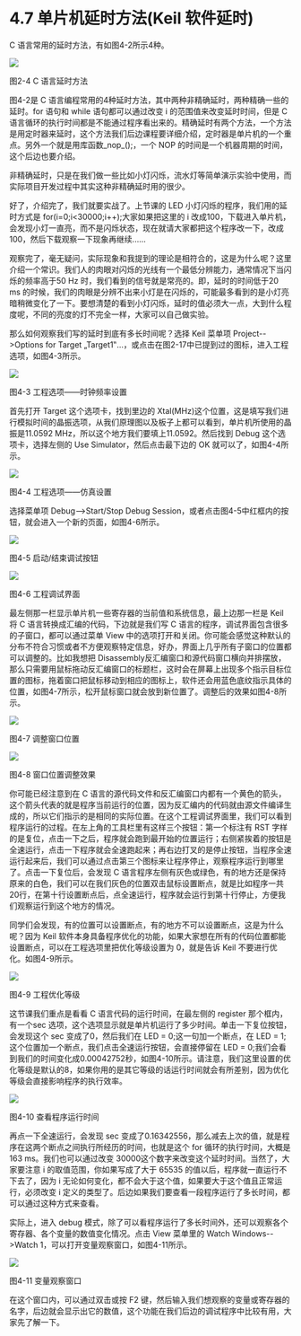 # 4.7 单片机延时方法(Keil 软件延时)

C 语言常用的延时方法，有如图4-2所示4种。

![](images/46.png)

图2-4 C 语言延时方法

图4-2是 C 语言编程常用的4种延时方法，其中两种非精确延时，两种精确一些的延时。for 语句和 while 语句都可以通过改变 i 的范围值来改变延时时间，但是 C 语言循环的执行时间都是不能通过程序看出来的。精确延时有两个方法，一个方法是用定时器来延时，这个方法我们后边课程要详细介绍，定时器是单片机的一个重点。另外一个就是用库函数_nop_();，一个 NOP 的时间是一个机器周期的时间，这个后边也要介绍。

非精确延时，只是在我们做一些比如小灯闪烁，流水灯等简单演示实验中使用，而实际项目开发过程中其实这种非精确延时用的很少。

好了，介绍完了，我们就要实战了。上节课的 LED 小灯闪烁的程序，我们用的延时方式是 for(i=0;i<30000;i++);大家如果把这里的 i 改成100，下载进入单片机，会发现小灯一直亮，而不是闪烁状态，现在就请大家都把这个程序改一下，改成100，然后下载观察一下现象再继续......

观察完了，毫无疑问，实际现象和我提到的理论是相符合的，这是为什么呢？这里介绍一个常识。我们人的肉眼对闪烁的光线有一个最低分辨能力，通常情况下当闪烁的频率高于50 Hz 时，我们看到的信号就是常亮的。即，延时的时间低于20 ms 的时候，我们的肉眼是分辨不出来小灯是在闪烁的，可能最多看到的是小灯亮暗稍微变化了一下。要想清楚的看到小灯闪烁，延时的值必须大一点，大到什么程度呢，不同的亮度的灯不完全一样，大家可以自己做实验。

那么如何观察我们写的延时到底有多长时间呢？选择 Keil 菜单项 Project-->Options for Target „Target1‟...，或点击在图2-17中已提到过的图标，进入工程选项，如图4-3所示。

![](images/47.png)

图4-3 工程选项——时钟频率设置

首先打开 Target 这个选项卡，找到里边的 Xtal(MHz)这个位置，这是填写我们进行模拟时间的晶振选项，从我们原理图以及板子上都可以看到，单片机所使用的晶振是11.0592 MHz，所以这个地方我们要填上11.0592。然后找到 Debug 这个选项卡，选择左侧的 Use Simulator，然后点击最下边的 OK 就可以了，如图4-4所示。

![](images/48.png)

图4-4 工程选项——仿真设置

选择菜单项 Debug-->Start/Stop Debug Session，或者点击图4-5中红框内的按钮，就会进入一个新的页面，如图4-6所示。

![](images/49.png)

图4-5 启动/结束调试按钮

![](images/50.png)

图4-6 工程调试界面

最左侧那一栏显示单片机一些寄存器的当前值和系统信息，最上边那一栏是 Keil 将 C 语言转换成汇编的代码，下边就是我们写 C 语言的程序，调试界面包含很多的子窗口，都可以通过菜单 View 中的选项打开和关闭。你可能会感觉这种默认的分布不符合习惯或者不方便观察特定信息，好办，界面上几乎所有子窗口的位置都可以调整的。比如我想把 Disassembly反汇编窗口和源代码窗口横向并排摆放，那么只需要用鼠标拖动反汇编窗口的标题栏，这时会在屏幕上出现多个指示目标位置的图标，拖着窗口把鼠标移动到相应的图标上，软件还会用蓝色底纹指示具体的位置，如图4-7所示，松开鼠标窗口就会放到新位置了。调整后的效果如图4-8所示。

![](images/51.png)

图4-7 调整窗口位置

![](images/52.png)

图4-8 窗口位置调整效果

你可能已经注意到在 C 语言的源代码文件和反汇编窗口内都有一个黄色的箭头，这个箭头代表的就是程序当前运行的位置，因为反汇编内的代码就由源文件编译生成的，所以它们指示的是相同的实际位置。在这个工程调试界面里，我们可以看到程序运行的过程。在左上角的工具栏里有这样三个按钮：第一个标注有 RST 字样的是复位，点击一下之后，程序就会跑到最开始的位置运行；右侧紧挨着的按钮是全速运行，点击一下程序就会全速跑起来；再右边打叉的是停止按钮，当程序全速运行起来后，我们可以通过点击第三个图标来让程序停止，观察程序运行到哪里了。点击一下复位后，会发现 C 语言程序左侧有灰色或绿色，有的地方还是保持原来的白色，我们可以在我们灰色的位置双击鼠标设置断点，就是比如程序一共20行，在第十行设置断点后，点全速运行，程序就会运行到第十行停止，方便我们观察运行到这个地方的情况。

同学们会发现，有的位置可以设置断点，有的地方不可以设置断点，这是为什么呢？因为 Keil 软件本身具备程序优化的功能，如果大家想在所有的代码位置都能设置断点，可以在工程选项里把优化等级设置为 0，就是告诉 Keil 不要进行优化。如图4-9所示。

![](images/53.png)

图4-9 工程优化等级

这节课我们重点是看看 C 语言代码的运行时间，在最左侧的 register 那个框内，有一个sec 选项，这个选项显示就是单片机运行了多少时间。单击一下复位按钮，会发现这个 sec 变成了0，然后我们在 LED = 0;这一句加一个断点，在 LED = 1;这个位置加一个断点，我们点击全速运行按钮，会直接停留在 LED = 0;我们会看到我们的时间变化成0.00042752秒，如图4-10所示。请注意，我们这里设置的优化等级是默认的8，如果你用的是其它等级的话运行时间就会有所差别，因为优化等级会直接影响程序的执行效率。

![](images/54.png)

图4-10 查看程序运行时间

再点一下全速运行，会发现 sec 变成了0.16342556，那么减去上次的值，就是程序在这两个断点之间执行所经历的时间，也就是这个 for 循环的执行时间，大概是163 ms。我们也可以通过改变 30000这个数字来改变这个延时时间。当然了，大家要注意 i 的取值范围，你如果写成了大于 65535 的值以后，程序就一直运行不下去了，因为 i 无论如何变化，都不会大于这个值，如果要大于这个值且正常运行，必须改变 i 定义的类型了。后边如果我们要查看一段程序运行了多长时间，都可以通过这种方式来查看。

实际上，进入 debug 模式，除了可以看程序运行了多长时间外，还可以观察各个寄存器、各个变量的数值变化情况。点击 View 菜单里的 Watch Windows-->Watch 1，可以打开变量观察窗口，如图4-11所示。

![](images/55.png)

图4-11 变量观察窗口

在这个窗口内，可以通过双击或按 F2 键，然后输入我们想观察的变量或寄存器的名字，后边就会显示出它的数值，这个功能在我们后边的调试程序中比较有用，大家先了解一下。